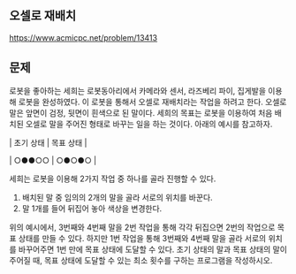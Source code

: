 ## 오셀로 재배치
https://www.acmicpc.net/problem/13413

## 문제

로봇을 좋아하는 세희는 로봇동아리에서 카메라와 센서, 라즈베리 파이, 집게발을 이용해 로봇을 완성하였다. 이 로봇을 통해서 오셀로 재배치라는 작업을 하려고 한다. 오셀로 말은 앞면이 검정, 뒷면이 흰색으로 된 말이다. 세희의 목표는 로봇을 이용하여 처음 배치된 오셀로 말을 주어진 형태로 바꾸는 일을 하는 것이다. 아래의 예시를 참고하자.

| 초기 상태 | 목표 상태 |

|  ○●●○○ |  ○●○●○  |

세희는 로봇을 이용해 2가지 작업 중 하나를 골라 진행할 수 있다.

1. 배치된 말 중 임의의 2개의 말을 골라 서로의 위치를 바꾼다.
2. 말 1개를 들어 뒤집어 놓아 색상을 변경한다.

위의 예시에서, 3번째와 4번째 말을 2번 작업을 통해 각각 뒤집으면 2번의 작업으로 목표 상태를 만들 수 있다. 하지만 1번 작업을 통해 3번째와 4번째 말을 골라 서로의 위치를 바꾸어주면 1번 만에 목표 상태에 도달할 수 있다. 초기 상태의 말과 목표 상태의 말이 주어질 때, 목표 상태에 도달할 수 있는 최소 횟수를 구하는 프로그램을 작성하시오.
